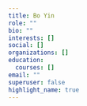 ```yaml
---
title: Bo Yin
role: ""
bio: ""
interests: []
social: []
organizations: []
education:
  courses: []
email: ""
superuser: false
highlight_name: true
---
```



